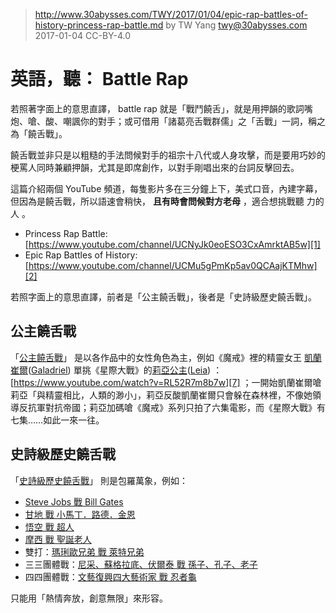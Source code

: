 ﻿> http://www.30abysses.com/TWY/2017/01/04/epic-rap-battles-of-history-princess-rap-battle.md
> by TW Yang <twy@30abysses.com> 2017-01-04 CC-BY-4.0

# 英語，聽： Battle Rap

若照著字面上的意思直譯， battle rap 就是「戰鬥饒舌」，就是用押韻的歌詞嘴
炮、嗆、酸、嘲諷你的對手；或可借用「諸葛亮舌戰群儒」之「舌戰」一詞，稱之
為「饒舌戰」。

饒舌戰並非只是以粗糙的手法問候對手的祖宗十八代或人身攻擊，而是要用巧妙的
梗罵人同時兼顧押韻，尤其是即席創作，以對手剛唱出來的台詞反擊回去。

這篇介紹兩個 YouTube  頻道，每隻影片多在三分鐘上下，美式口音，內建字幕，
但因為是饒舌戰，所以語速會稍快， **且有時會問候對方老母** ，適合想挑戰聽
力的人
。

* Princess Rap Battle: [https://www.youtube.com/channel/UCNyJk0eoESO3CxAmrktAB5w][1]
* Epic Rap Battles of History: [https://www.youtube.com/channel/UCMu5gPmKp5av0QCAajKTMhw][2]

[1]: https://www.youtube.com/channel/UCNyJk0eoESO3CxAmrktAB5w
[2]: https://www.youtube.com/channel/UCMu5gPmKp5av0QCAajKTMhw

若照字面上的意思直譯，前者是「公主饒舌戰」，後者是「史詩級歷史饒舌戰」。


##  公主饒舌戰

「[公主饒舌戰][1]」 是以各作品中的女性角色為主，例如《魔戒》裡的精靈女王
[凱蘭崔爾][3]([Galadriel][4]) 單挑《星際大戰》的[莉亞公主][5]([Leia][6])
： [https://www.youtube.com/watch?v=RL52R7m8b7w][7] ；一開始凱蘭崔爾嗆
莉亞「與精靈相比，人類的渺小」，莉亞反酸凱蘭崔爾只會躲在森林裡，不像她領
導反抗軍對抗帝國；莉亞加碼嗆《魔戒》系列只拍了六集電影，而《星際大戰》有
七集……如此一來一往。

[3]: https://zh.wikipedia.org/zh-tw/%E5%87%B1%E8%98%AD%E5%B4%94%E7%88%BE
[4]: https://en.wikipedia.org/wiki/Galadriel
[5]: https://zh.wikipedia.org/zh-tw/%E8%8E%89%E4%BA%9E%E5%85%AC%E4%B8%BB
[6]: https://en.wikipedia.org/wiki/Princess_Leia
[7]: https://www.youtube.com/watch?v=RL52R7m8b7w


##  史詩級歷史饒舌戰

「[史詩級歷史饒舌戰][2]」 則是包羅萬象，例如：

* [Steve Jobs 戰 Bill Gates][8]
* [甘地 戰 小馬丁．路德．金恩][11]
* [悟空 戰 超人][9]
* [摩西 戰 聖誕老人][14]
* 雙打：[瑪琍歐兄弟 戰 萊特兄弟][12]
* 三三團體戰：[尼采、蘇格拉底、伏爾泰 戰 孫子、孔子、老子][13]
* 四四團體戰：[文藝復興四大藝術家 戰 忍者龜][10]

[8]: https://www.youtube.com/watch?v=njos57IJf-0
[9]: https://www.youtube.com/watch?v=0MW9Nrg_kZU
[10]: https://www.youtube.com/watch?v=6HZ5V9rT96M
[11]: https://www.youtube.com/watch?v=-6G6CZT7h4k
[12]: https://www.youtube.com/watch?v=1_hKLfTKU5Y
[13]: https://www.youtube.com/watch?v=0N_RO-jL-90
[14]: https://www.youtube.com/watch?v=0kRAKXFrYQ4

只能用「熱情奔放，創意無限」來形容。
